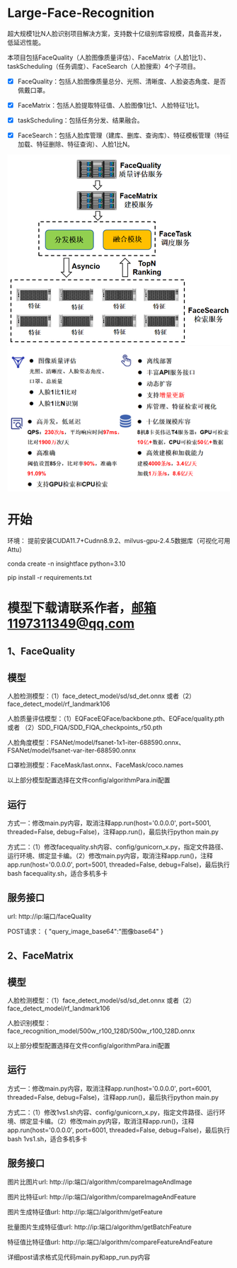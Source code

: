 # Large-Face-Recognition

超大规模1比N人脸识别项目解决方案，支持数十亿级别库容规模，具备高并发，低延迟性能。

本项目包括FaceQuality（人脸图像质量评估）、FaceMatrix（人脸1比1）、taskScheduling（任务调度）、FaceSearch（人脸搜索）4个子项目。

- [x] FaceQuality：包括人脸图像质量总分、光照、清晰度、人脸姿态角度、是否佩戴口罩。

- [x] FaceMatrix：包括人脸提取特征值、人脸图像1比1、人脸特征1比1。

- [x] taskScheduling：包括任务分发、结果融合。

- [x] FaceSearch：包括人脸库管理（建库、删库、查询库）、特征模板管理（特征加载、特征删除、特征查询）、人脸1比N。

<div align="left">
  <img src="https://github.com/wangjiaxing-00/Large-Face-Recognition/blob/main/images/1.png" width="640"/>
</div>
<div align="right">
  <img src="https://github.com/wangjiaxing-00/Large-Face-Recognition/blob/main/images/2.png" width="640"/>
</div>


# 开始

环境： 提前安装CUDA11.7+Cudnn8.9.2、milvus-gpu-2.4.5数据库（可视化可用Attu）

conda create -n insightface python=3.10

pip install -r requirements.txt

# 模型下载请联系作者，邮箱1197311349@qq.com

## 1、FaceQuality

## 模型

人脸检测模型：（1）face_detect_model/sd/sd_det.onnx  或者（2）face_detect_model/rf_landmark106

人脸质量评估模型：（1）EQFaceEQFace/backbone.pth、EQFace/quality.pth   或者  （2）SDD_FIQA/SDD_FIQA_checkpoints_r50.pth

人脸角度模型：FSANet/model/fsanet-1x1-iter-688590.onnx、FSANet/model/fsanet-var-iter-688590.onnx

口罩检测模型：FaceMask/last.onnx、FaceMask/coco.names

以上部分模型配置选择在文件config/algorithmPara.ini配置

## 运行

方式一：修改main.py内容，取消注释app.run(host='0.0.0.0', port=5001, threaded=False, debug=False)，注释app.run()，最后执行python main.py

方式二：（1）修改facequality.sh内容、config/gunicorn_x.py，指定文件路径、运行环境、绑定显卡编。（2）修改main.py内容，取消注释app.run()，注释app.run(host='0.0.0.0', port=5001, threaded=False, debug=False)，最后执行bash facequality.sh，适合多机多卡

## 服务接口
url: http://ip:端口/faceQuality

POST请求：
{
    "query_image_base64":"图像base64"
}

## 2、FaceMatrix

## 模型

人脸检测模型：（1）face_detect_model/sd/sd_det.onnx  或者（2）face_detect_model/rf_landmark106

人脸识别模型：face_recognition_model/500w_r100_128D/500w_r100_128D.onnx

以上部分模型配置选择在文件config/algorithmPara.ini配置

## 运行

方式一：修改main.py内容，取消注释app.run(host='0.0.0.0', port=6001, threaded=False, debug=False)，注释app.run()，最后执行python main.py

方式二：（1）修改1vs1.sh内容、config/gunicorn_x.py，指定文件路径、运行环境、绑定显卡编。（2）修改main.py内容，取消注释app.run()，注释app.run(host='0.0.0.0', port=6001, threaded=False, debug=False)，最后执行bash 1vs1.sh，适合多机多卡

## 服务接口

图片比图片url: http://ip:端口/algorithm/compareImageAndImage

图片比特征url: http://ip:端口/algorithm/compareImageAndFeature

图片生成特征值url: http://ip:端口/algorithm/getFeature

批量图片生成特征值url: http://ip:端口/algorithm/getBatchFeature

特征值比特征值url: http://ip:端口/algorithm/compareFeatureAndFeature

详细post请求格式见代码main.py和app_run.py内容
